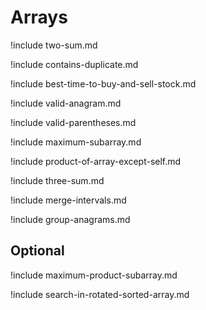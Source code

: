 # Arrays

!include two-sum.md

!include contains-duplicate.md

!include best-time-to-buy-and-sell-stock.md

!include valid-anagram.md

!include valid-parentheses.md

!include maximum-subarray.md

!include product-of-array-except-self.md

!include three-sum.md

!include merge-intervals.md

!include group-anagrams.md

## Optional

!include maximum-product-subarray.md

!include search-in-rotated-sorted-array.md
